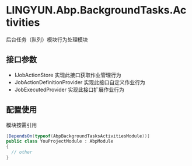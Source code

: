 # LINGYUN.Abp.BackgroundTasks.Activities

后台任务（队列）模块行为处理模块    

## 接口参数  

* IJobActionStore				实现此接口获取作业管理行为  
* JobActionDefinitionProvider	实现此接口自定义作业行为  
* JobExecutedProvider			实现此接口扩展作业行为  

## 配置使用

模块按需引用

```csharp
[DependsOn(typeof(AbpBackgroundTasksActivitiesModule))]
public class YouProjectModule : AbpModule
{
  // other
}
```
